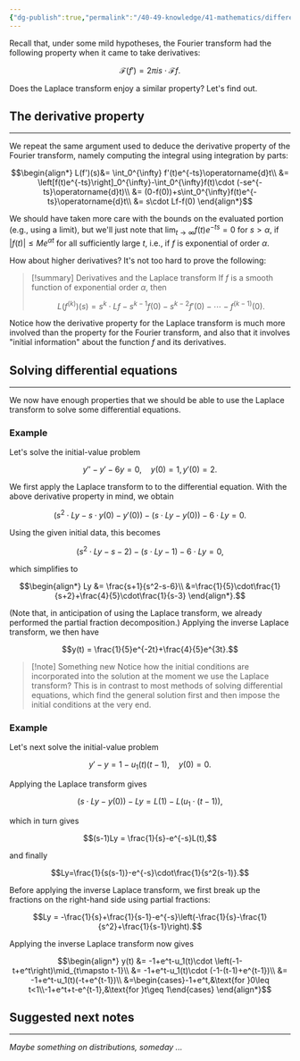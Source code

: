 ```yaml
---
{"dg-publish":true,"permalink":"/40-49-knowledge/41-mathematics/differential-equations/laplace-transform/laplace-transform-v-solving-differential-equations/","tags":["differential_equations"],"updated":"2025-08-23T14:54:02-07:00"}
---
```


Recall that, under some mild hypotheses, the Fourier transform had the following property when it came to take derivatives:

$$\mathcal{F}(f')=2\pi is\cdot \mathcal{F}f.$$

Does the Laplace transform enjoy a similar property? Let's find out.

## The derivative property
---

We repeat the same argument used to deduce the derivative property of the Fourier transform, namely computing the integral using integration by parts:

$$\begin{align*}
L(f')(s)&= \int_0^{\infty} f'(t)e^{-ts}\operatorname{d}t\\
&= \left[f(t)e^{-ts}\right]_0^{\infty}-\int_0^{\infty}f(t)\cdot (-se^{-ts}\operatorname{d}t)\\
&= (0-f(0))+s\int_0^{\infty}f(t)e^{-ts}\operatorname{d}t\\
&= s\cdot Lf-f(0)
\end{align*}$$

We should have taken more care with the bounds on the evaluated portion (e.g., using a limit), but we'll just note that $\displaystyle \lim_{t\to\infty} f(t)e^{-ts}=0$ for $s>\alpha$, if $|f(t)|\leq Me^{\alpha t}$ for all sufficiently large $t$, i.e., if $f$ is exponential of order $\alpha$.

How about higher derivatives? It's not too hard to prove the following:

> [!summary] Derivatives and the Laplace transform
> If $f$ is a smooth function of exponential order $\alpha$, then
> 
> $$L(f^{(k)})(s) = s^k\cdot Lf-s^{k-1}f(0)-s^{k-2}f'(0)-\cdots -f^{(k-1)}(0).$$

Notice how the derivative property for the Laplace transform is much more involved than the property for the Fourier transform, and also that it involves "initial information" about the function $f$ and its derivatives.

## Solving differential equations
---

We now have enough properties that we should be able to use the Laplace transform to solve some differential equations.

### Example

Let's solve the initial-value problem

$$y''-y'-6y=0,\quad y(0)=1,\, y'(0)=2.$$

We first apply the Laplace transform to to the differential equation. With the above derivative property in mind, we obtain

$$(s^2\cdot Ly-s\cdot y(0)-y'(0))-(s\cdot Ly-y(0))-6\cdot Ly = 0.$$

Using the given initial data, this becomes

$$(s^2\cdot Ly-s-2)-(s\cdot Ly-1)-6\cdot Ly=0,$$

which simplifies to

$$\begin{align*}
Ly &= \frac{s+1}{s^2-s-6}\\
&=\frac{1}{5}\cdot\frac{1}{s+2}+\frac{4}{5}\cdot\frac{1}{s-3}
\end{align*}.$$

(Note that, in anticipation of using the Laplace transform, we already performed the partial fraction decomposition.) Applying the inverse Laplace transform, we then have

$$y(t) = \frac{1}{5}e^{-2t}+\frac{4}{5}e^{3t}.$$

> [!note] Something new
> Notice how the initial conditions are incorporated into the solution at the moment we use the Laplace transform? This is in contrast to most methods of solving differential equations, which find the general solution first and then impose the initial conditions at the very end.

### Example

Let's next solve the initial-value problem

$$y'-y=1-u_1(t)(t-1),\quad y(0)=0.$$

Applying the Laplace transform gives

$$(s\cdot Ly-y(0))-Ly = L(1)-L(u_1\cdot (t-1)),$$

which in turn gives

$$(s-1)Ly = \frac{1}{s}-e^{-s}L(t),$$

and finally

$$Ly=\frac{1}{s(s-1)}-e^{-s}\cdot\frac{1}{s^2(s-1)}.$$

Before applying the inverse Laplace transform, we first break up the fractions on the right-hand side using partial fractions:

$$Ly = -\frac{1}{s}+\frac{1}{s-1}-e^{-s}\left(-\frac{1}{s}-\frac{1}{s^2}+\frac{1}{s-1}\right).$$

Applying the inverse Laplace transform now gives

$$\begin{align*}
y(t) &= -1+e^t-u_1(t)\cdot \left(-1-t+e^t\right)\mid_{t\mapsto t-1}\\
&= -1+e^t-u_1(t)\cdot (-1-(t-1)+e^{t-1})\\
&= -1+e^t-u_1(t)(-t+e^{t-1})\\
&=\begin{cases}-1+e^t,&\text{for }0\leq t<1\\-1+e^t+t-e^{t-1},&\text{for }t\geq 1\end{cases}
\end{align*}$$


## Suggested next notes
---

*Maybe something on distributions, someday ...*
